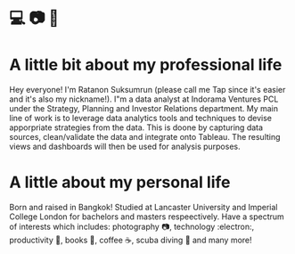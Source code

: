 # :computer: :camera: :book: 

# A little bit about my professional life

Hey everyone! I'm Ratanon Suksumrun (please call me Tap since it's easier and it's also my nickname!). I"m a data analyst at Indorama Ventures PCL under the Strategy, Planning and Investor Relations department. My main line of work is to leverage data analytics tools and techniques to devise apporpriate strategies from the data. This is doone by capturing data sources, clean/validate the data and integrate onto Tableau. The resulting views and dashboards will then be used for analysis purposes. 	

# A little about my personal life

Born and raised in Bangkok! Studied at Lancaster University and Imperial College London for bachelors and masters respeectively. Have a spectrum of interests which includes: photography :camera:, technology :electron:, productivity :memo:, books :book:, coffee :coffee:, scuba diving :diving_mask: and many more!
